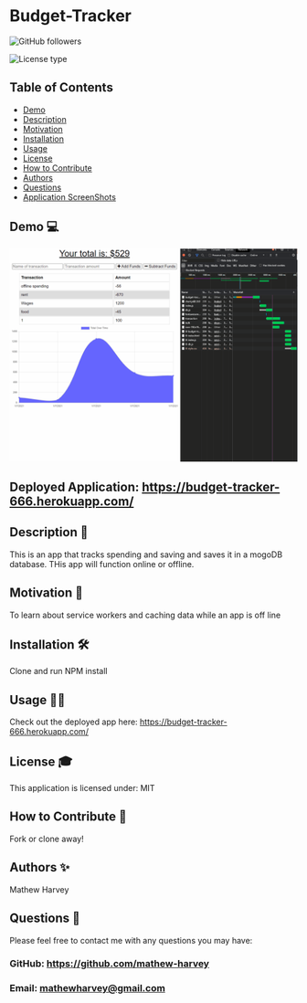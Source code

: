 # Budget-Tracker
![GitHub followers](https://img.shields.io/github/followers/mathew-harvey?style=social)

![License type](https://img.shields.io/badge/License-MIT-Blue)

## Table of Contents
- [Demo](##Demo-)
- [Description](##Description-)
- [Motivation](#Motivation-)
- [Installation](#Installation-)
- [Usage](#Usage-)
- [License](#License-)
- [How to Contribute](#How-to-Contribute-)
- [Authors](#Authors-)
- [Questions](#Questions-)
- [Application ScreenShots](#Application-ScreenShots-)
## Demo 💻
![Demo Video](/assets/budget-tracker.gif)
## Deployed Application: https://budget-tracker-666.herokuapp.com/
## Description 🧐
This is an app that tracks spending and saving and saves it in a mogoDB database. THis app will function online or offline.
## Motivation 🚀
To learn about service workers and caching data while an app is off line
## Installation 🛠️
Clone and run NPM install
## Usage 🏃‍♀️
Check out the deployed app here: https://budget-tracker-666.herokuapp.com/
## License 🎓
This application is licensed under: MIT
## How to Contribute 🍰
Fork or clone away!
## Authors ✨
Mathew Harvey
## Questions 🤔
Please feel free to contact me with any questions you may have: 


### GitHub: https://github.com/mathew-harvey

### Email: mathewharvey@gmail.com


